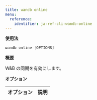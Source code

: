 ```yaml
---
title: wandb online
menu:
  reference:
    identifier: ja-ref-cli-wandb-online
---
```


**使用法**

`wandb online [OPTIONS]`

**概要**

W&B の同期を有効にします。

**オプション**

| **オプション** | **説明** |
| :--- | :--- |
